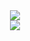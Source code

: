 

<div align="Center">
<img src="https://user-images.githubusercontent.com/43011629/47319317-a04d1700-d64e-11e8-88a2-fa8420671036.png"  size="100%" >
</div>

<div align="Center">
<img src="https://user-images.githubusercontent.com/43011629/47319266-7f84c180-d64e-11e8-8a4c-3bebe3445eed.png"  size="100%" >
</div>
